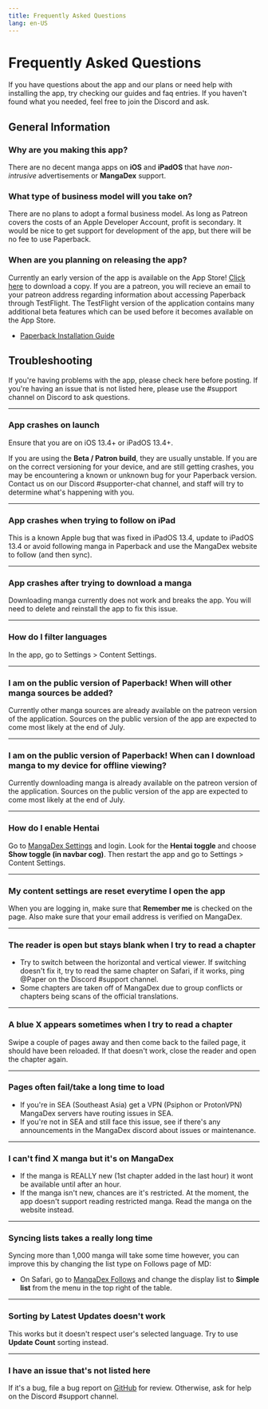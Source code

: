 ```yaml
---
title: Frequently Asked Questions
lang: en-US
---
```


# Frequently Asked Questions
If you have questions about the app and our plans or need help with installing the app, try checking our guides and faq entries. If you haven't found what you needed, feel free to join the Discord and ask.

## General Information

### Why are you making this app?
There are no decent manga apps on **iOS** and **iPadOS** that have _non-intrusive_ advertisements or **MangaDex** support.

### What type of business model will you take on?
There are no plans to adopt a formal business model. As long as Patreon covers the costs of an Apple Developer Account, profit is secondary. It would be nice to get support for development of the app, but there will be no fee to use Paperback.

### When are you planning on releasing the app?
Currently an early version of the app is available on the App Store! [Click here](https://apps.apple.com/app/paperback-manga-reader/id1519509781) to download a copy.
If you are a patreon, you will recieve an email to your patreon address regarding information about accessing Paperback through TestFlight. The TestFlight version of the application contains many additional beta features which can be used before it becomes available on the App Store.

 * [Paperback Installation Guide](/help/guides/getting-started)

## Troubleshooting
If you're having problems with the app, please check here before posting. If you're having an issue that is not listed here, please use the #support channel on Discord to ask questions.

---

### App crashes on launch
Ensure that you are on iOS 13.4+ or iPadOS 13.4+.

If you are using the **Beta / Patron build**, they are usually unstable. If you are on the correct versioning for your device, and are still getting crashes, you may be encountering a known or unknown bug for your Paperback version. Contact us on our Discord #supporter-chat channel, and staff will try to determine what's happening with you.

---

### App crashes when trying to follow on iPad
This is a known Apple bug that was fixed in iPadOS 13.4, update to iPadOS 13.4 or avoid following manga in Paperback and use the MangaDex website to follow (and then sync).

---

### App crashes after trying to download a manga
Downloading manga currently does not work and breaks the app. You will need to delete and reinstall the app to fix this issue.

---

### How do I filter languages
In the app, go to Settings > Content Settings.

---

### I am on the public version of Paperback! When will other manga sources be added?
Currently other manga sources are already available on the patreon version of the application. Sources on the public version of the app are expected to come most likely at the end of July.

---

### I am on the public version of Paperback! When can I download manga to my device for offline viewing?
Currently downloading manga is already available on the patreon version of the application. Sources on the public version of the app are expected to come most likely at the end of July.

---

### How do I enable Hentai
Go to [MangaDex Settings](https://mangadex.org/settings) and login. Look for the **Hentai toggle** and choose **Show toggle (in navbar cog)**.
Then restart the app and go to Settings > Content Settings.

---

### My content settings are reset everytime I open the app
When you are logging in, make sure that **Remember me** is checked on the page.
Also make sure that your email address is verified on MangaDex.

---

### The reader is open but stays blank when I try to read a chapter
 * Try to switch between the horizontal and vertical viewer. If switching doesn't fix it, try to read the same chapter on Safari, if it works, ping @Paper on the Discord #support channel.
 * Some chapters are taken off of MangaDex due to group conflicts or chapters being scans of the official translations.

---

### A blue X appears sometimes when I try to read a chapter
Swipe a couple of pages away and then come back to the failed page, it should have been reloaded. If that doesn't work, close the reader and open the chapter again.

---

### Pages often fail/take a long time to load
 * If you're in SEA (Southeast Asia) get a VPN (Psiphon or ProtonVPN) MangaDex servers have routing issues in SEA.
 * If you're not in SEA and still face this issue, see if there's any announcements in the MangaDex discord about issues or maintenance.

---

### I can't find X manga but it's on MangaDex
 * If the manga is REALLY new (1st chapter added in the last hour) it wont be available until after an hour.
 * If the manga isn't new, chances are it's restricted. At the moment, the app doesn't support reading restricted manga. Read the manga on the website instead.

---

### Syncing lists takes a really long time
Syncing more than 1,000 manga will take some time however, you can improve this by changing the list type on Follows page of MD:

 * On Safari, go to [MangaDex Follows](https://mangadex.org/follows/manga/) and change the display list to **Simple list** from the menu in the top right of the table.

---

### Sorting by Latest Updates doesn't work
This works but it doesn't respect user's selected language. Try to use **Update Count** sorting instead.

---

### I have an issue that's not listed here
If it's a bug, file a bug report on [GitHub](https://github.com/Paperback-iOS/app/issues) for review. Otherwise, ask for help on the Discord #support channel.
